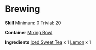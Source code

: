 <!-- TITLE: Iced Sweet Tea With Lemon -->
<!-- SUBTITLE: Sweet, cold iced tea with a slice of lemon -->

# Brewing
**Skill**
Minimum: 0
Trivial: 20

**Container**
[Mixing Bowl](mixing-bowl)

**Ingredients**
[Iced Sweet Tea](iced-sweet-tea) x 1
[Lemon](lemon) x 1